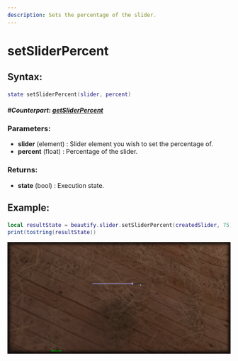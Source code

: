 ```yaml
---
description: Sets the percentage of the slider.
---
```


# setSliderPercent

## **Syntax:**

```lua
state setSliderPercent(slider, percent)
```

#### _**\#Counterpart:**_ [_**getSliderPercent**_](getsliderpercent.md)

### **Parameters:**

* **slider** \(element\) : Slider element you wish to set the percentage of.
* **percent** \(float\) : Percentage of the slider.

### **Returns:**

* **state** \(bool\) : Execution state.

## **Example:**

```lua
local resultState = beautify.slider.setSliderPercent(createdSlider, 75)
print(tostring(resultState))
```

![](../../.gitbook/assets/setsliderpercent.png)

